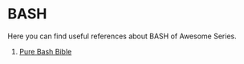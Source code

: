 # BASH

Here you can find useful references about BASH of Awesome Series.

1. [Pure Bash Bible](https://github.com/dylanaraps/pure-bash-bible) 

   

    


